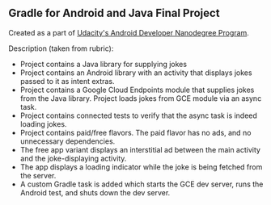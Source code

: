 ## Gradle for Android and Java Final Project
Created as a part of [Udacity's Android Developer Nanodegree Program](https://www.udacity.com/course/android-developer-nanodegree-by-google--nd801).

Description (taken from rubric):

* Project contains a Java library for supplying jokes
* Project contains an Android library with an activity that displays jokes passed to it as intent extras.
* Project contains a Google Cloud Endpoints module that supplies jokes from the Java library. Project loads jokes from GCE module via an async task.
* Project contains connected tests to verify that the async task is indeed loading jokes.
* Project contains paid/free flavors. The paid flavor has no ads, and no unnecessary dependencies.
* The free app variant displays an interstitial ad between the main activity and the joke-displaying activity.
* The app displays a loading indicator while the joke is being fetched from the server.
* A custom Gradle task is added which starts the GCE dev server, runs the Android test, and shuts down the dev server.
